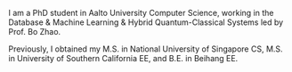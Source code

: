 I am a PhD student in Aalto University Computer Science, working in the Database & Machine Learning & Hybrid Quantum-Classical Systems led by Prof. Bo Zhao.

Previously, I obtained my M.S. in National University of Singapore CS, M.S. in University of Southern California EE, and B.E. in Beihang EE.
